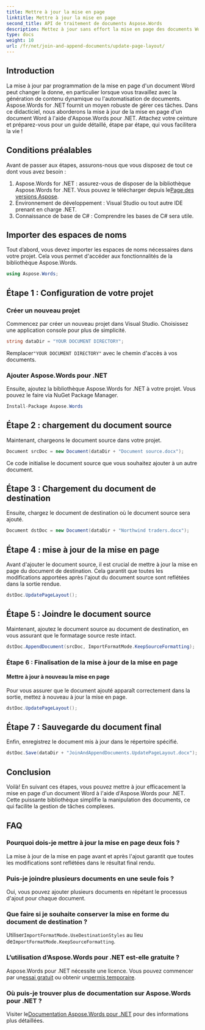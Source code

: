 ```yaml
---
title: Mettre à jour la mise en page
linktitle: Mettre à jour la mise en page
second_title: API de traitement de documents Aspose.Words
description: Mettez à jour sans effort la mise en page des documents Word à l'aide d'Aspose.Words for .NET grâce à notre guide détaillé étape par étape.
type: docs
weight: 10
url: /fr/net/join-and-append-documents/update-page-layout/
---
```

## Introduction

La mise à jour par programmation de la mise en page d'un document Word peut changer la donne, en particulier lorsque vous travaillez avec la génération de contenu dynamique ou l'automatisation de documents. Aspose.Words for .NET fournit un moyen robuste de gérer ces tâches. Dans ce didacticiel, nous aborderons la mise à jour de la mise en page d'un document Word à l'aide d'Aspose.Words pour .NET. Attachez votre ceinture et préparez-vous pour un guide détaillé, étape par étape, qui vous facilitera la vie !

## Conditions préalables

Avant de passer aux étapes, assurons-nous que vous disposez de tout ce dont vous avez besoin :

1.  Aspose.Words for .NET : assurez-vous de disposer de la bibliothèque Aspose.Words for .NET. Vous pouvez le télécharger depuis le[Page des versions Aspose](https://releases.aspose.com/words/net/).
2. Environnement de développement : Visual Studio ou tout autre IDE prenant en charge .NET.
3. Connaissance de base de C# : Comprendre les bases de C# sera utile.

## Importer des espaces de noms

Tout d’abord, vous devez importer les espaces de noms nécessaires dans votre projet. Cela vous permet d'accéder aux fonctionnalités de la bibliothèque Aspose.Words.

```csharp
using Aspose.Words;
```

## Étape 1 : Configuration de votre projet

### Créer un nouveau projet

Commencez par créer un nouveau projet dans Visual Studio. Choisissez une application console pour plus de simplicité.

```csharp
string dataDir = "YOUR DOCUMENT DIRECTORY";
```

 Remplacer`"YOUR DOCUMENT DIRECTORY"` avec le chemin d'accès à vos documents.

### Ajouter Aspose.Words pour .NET

Ensuite, ajoutez la bibliothèque Aspose.Words for .NET à votre projet. Vous pouvez le faire via NuGet Package Manager.

```csharp
Install-Package Aspose.Words
```

## Étape 2 : chargement du document source

Maintenant, chargeons le document source dans votre projet.

```csharp
Document srcDoc = new Document(dataDir + "Document source.docx");
```

Ce code initialise le document source que vous souhaitez ajouter à un autre document.

## Étape 3 : Chargement du document de destination

Ensuite, chargez le document de destination où le document source sera ajouté.

```csharp
Document dstDoc = new Document(dataDir + "Northwind traders.docx");
```

## Étape 4 : mise à jour de la mise en page

Avant d'ajouter le document source, il est crucial de mettre à jour la mise en page du document de destination. Cela garantit que toutes les modifications apportées après l'ajout du document source sont reflétées dans la sortie rendue.

```csharp
dstDoc.UpdatePageLayout();
```

## Étape 5 : Joindre le document source

Maintenant, ajoutez le document source au document de destination, en vous assurant que le formatage source reste intact.

```csharp
dstDoc.AppendDocument(srcDoc, ImportFormatMode.KeepSourceFormatting);
```

### Étape 6 : Finalisation de la mise à jour de la mise en page

#### Mettre à jour à nouveau la mise en page

Pour vous assurer que le document ajouté apparaît correctement dans la sortie, mettez à nouveau à jour la mise en page.

```csharp
dstDoc.UpdatePageLayout();
```

## Étape 7 : Sauvegarde du document final

Enfin, enregistrez le document mis à jour dans le répertoire spécifié.

```csharp
dstDoc.Save(dataDir + "JoinAndAppendDocuments.UpdatePageLayout.docx");
```

## Conclusion

Voilà! En suivant ces étapes, vous pouvez mettre à jour efficacement la mise en page d'un document Word à l'aide d'Aspose.Words pour .NET. Cette puissante bibliothèque simplifie la manipulation des documents, ce qui facilite la gestion de tâches complexes.

## FAQ

### Pourquoi dois-je mettre à jour la mise en page deux fois ?
La mise à jour de la mise en page avant et après l'ajout garantit que toutes les modifications sont reflétées dans le résultat final rendu.

### Puis-je joindre plusieurs documents en une seule fois ?
Oui, vous pouvez ajouter plusieurs documents en répétant le processus d'ajout pour chaque document.

### Que faire si je souhaite conserver la mise en forme du document de destination ?
 Utiliser`ImportFormatMode.UseDestinationStyles` au lieu de`ImportFormatMode.KeepSourceFormatting`.

### L’utilisation d’Aspose.Words pour .NET est-elle gratuite ?
 Aspose.Words pour .NET nécessite une licence. Vous pouvez commencer par un[essai gratuit](https://releases.aspose.com/) ou obtenir un[permis temporaire](https://purchase.aspose.com/temporary-license/).

### Où puis-je trouver plus de documentation sur Aspose.Words pour .NET ?
 Visiter le[Documentation Aspose.Words pour .NET](https://reference.aspose.com/words/net/) pour des informations plus détaillées.